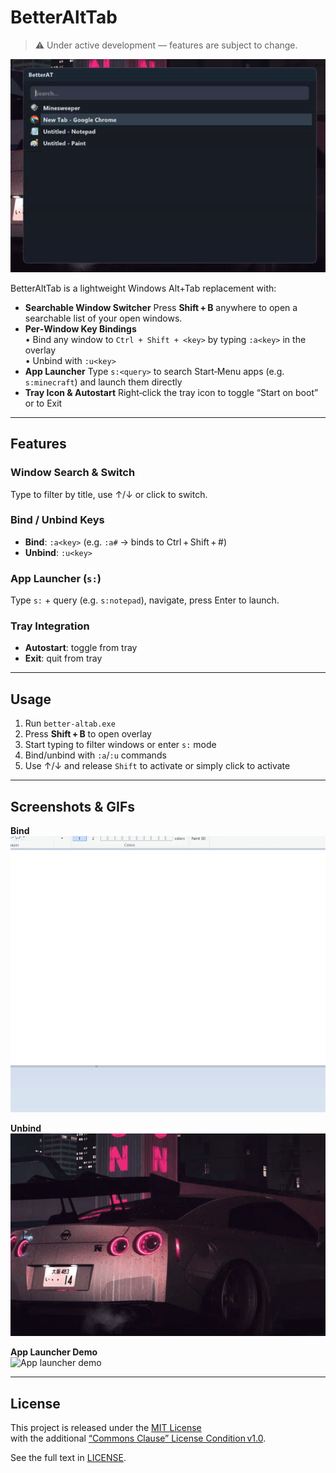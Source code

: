 # BetterAltTab

> ⚠️ Under active development — features are subject to change.

![Overlay screenshot](docs/overlay.png)

BetterAltTab is a lightweight Windows Alt+Tab replacement with:

* **Searchable Window Switcher**
  Press **Shift + B** anywhere to open a searchable list of your open windows.
* **Per‑Window Key Bindings**<br/>
  • Bind any window to `Ctrl + Shift + <key>` by typing `:a<key>` in the overlay<br/>
  • Unbind with `:u<key>`<br/>
* **App Launcher**
  Type `s:<query>` to search Start‑Menu apps (e.g. `s:minecraft`) and launch them directly
* **Tray Icon & Autostart**
  Right‑click the tray icon to toggle “Start on boot” or to Exit

---

## Features

### Window Search & Switch

Type to filter by title, use ↑/↓ or click to switch.

### Bind / Unbind Keys

* **Bind**: `:a<key>` (e.g. `:a#` → binds to Ctrl + Shift + #)
* **Unbind**: `:u<key>`

### App Launcher (`s:`)

Type `s:` + query (e.g. `s:notepad`), navigate, press Enter to launch.

### Tray Integration

* **Autostart**: toggle from tray
* **Exit**: quit from tray

---

## Usage

1. Run `better-altab.exe`
2. Press **Shift + B** to open overlay
3. Start typing to filter windows or enter `s:` mode
4. Bind/unbind with `:a`/`:u` commands
5. Use ↑/↓ and release ```Shift``` to activate or simply click to activate

---

## Screenshots & GIFs

**Bind**<br>
![Bind demo](docs/bind.gif)

**Unbind**<br>
![Bind demo](docs/unbind.gif)

**App Launcher Demo**<br>
![App launcher demo](docs/search.gif)

---

## License

This project is released under the [MIT License](LICENSE)  
with the additional [“Commons Clause” License Condition v1.0](LICENSE).

See the full text in [LICENSE](LICENSE).
